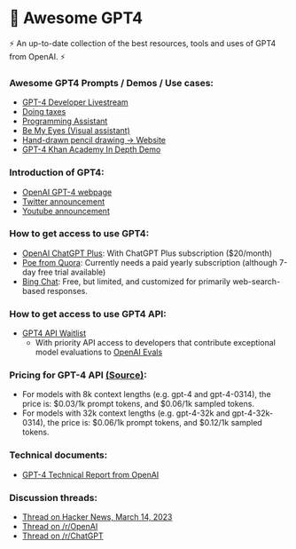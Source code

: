 # 🤖 Awesome GPT4
⚡ An up-to-date collection of the best resources, tools and uses of GPT4 from OpenAI. ⚡

### Awesome GPT4 Prompts / Demos / Use cases:
- [GPT-4 Developer Livestream](https://www.youtube.com/watch?v=outcGtbnMuQ)
- [Doing taxes](https://twitter.com/theLionary/status/1635780533186875393)
- [Programming Assistant](https://twitter.com/gjohnsx/status/1635741635437887492)
- [Be My Eyes (Visual assistant)](https://twitter.com/BeMyEyes/status/1635690254689599488)
- [Hand-drawn pencil drawing -> Website](https://twitter.com/gdb/status/1635826383141376002)
- [GPT-4 Khan Academy In Depth Demo](https://www.youtube.com/watch?v=rnIgnS8Susg)

### Introduction of GPT4:
- [OpenAI GPT-4 webpage](https://openai.com/product/gpt-4)
- [Twitter announcement](https://twitter.com/OpenAI/status/1635687373060317185)
- [Youtube announcement](https://www.youtube.com/watch?v=TxkJMX0KyS0)

### How to get access to use GPT4:
- [OpenAI ChatGPT Plus](https://chat.openai.com): With ChatGPT Plus subscription ($20/month)
- [Poe from Quora](https://poe.com): Currently needs a paid yearly subscription (although 7-day free trial available)
- [Bing Chat](https://bing.com/chat): Free, but limited, and customized for primarily web-search-based responses.

### How to get access to use GPT4 API:
- [GPT4 API Waitlist](https://openai.com/waitlist/gpt-4-api)
    - With priority API access to developers that contribute exceptional model evaluations to [OpenAI Evals](https://github.com/openai/evals)

### Pricing for GPT-4 API [(Source)](https://help.openai.com/en/articles/7127956-how-much-does-gpt-4-cost):
- For models with 8k context lengths (e.g. gpt-4 and gpt-4-0314), the price is: $0.03/1k prompt tokens, and $0.06/1k sampled tokens.
- For models with 32k context lengths (e.g. gpt-4-32k and gpt-4-32k-0314), the price is: $0.06/1k prompt tokens, and $0.12/1k sampled tokens.

### Technical documents:
- [GPT-4 Technical Report from OpenAI](https://cdn.openai.com/papers/gpt-4.pdf)

### Discussion threads:
- [Thread on Hacker News, March 14, 2023](https://news.ycombinator.com/item?id=35154527)
- [Thread on /r/OpenAI](https://www.reddit.com/r/OpenAI/comments/11rc1yw/official_gpt_4_launched/)
- [Thread on /r/ChatGPT](https://www.reddit.com/r/ChatGPT/comments/11rbt0l/gpt4_released/)
